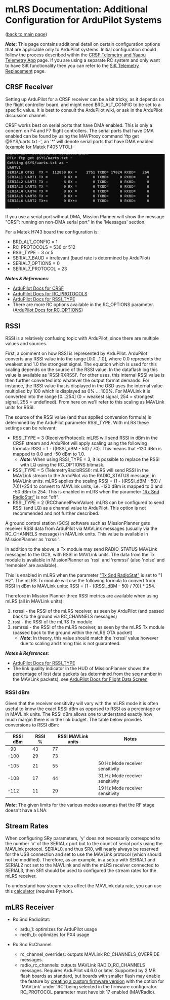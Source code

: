 # mLRS Documentation: Additional Configuration for ArduPilot Systems #

([back to main page](../README.md))

***Note***: This page contains additional detail on certain configuration options that are applicable only to ArduPilot systems. Initial configuration should follow the process described within the [CRSF Telemetry and Yaapu Telemetry App](CRSF.md) page. If you are using a separate RC system and only want to have SiK functionality then you can refer to the [SiK Telemetry Replacement](docs/SETUP_SIK.md) page.

## CRSF Receiver

Setting up ArduPilot for a CRSF receiver can be a bit tricky, as it depends on the flight controller board, and might need BRD_ALT_CONFIG to be set to a specific value. It is best to consult the ArduPilot wiki, or ask in the ArduPilot discussion channel.

CRSF works best on serial ports that have DMA enabled. This is only a concern on F4 and F7 flight controllers. The serial ports that have DMA enabled can be found by using the MAVProxy command 'ftp get @SYS/uarts.txt -', an '*' will denote serial ports that have DMA enabled (example for Matek F405 VTOL):

<img src="images/Serial_DMA.png">

If you use a serial port without DMA, Mission Planner will show the message "CRSF: running on non-DMA serial port" in the 'Messages' section.

For a Matek H743 board the configuration is:

- BRD_ALT_CONFIG = 1
- RC_PROTOCOLS = 536 or 512
- RSSI_TYPE = 3 or 5
- SERIAL7_BAUD = irrelevant (baud rate is determined by ArduPilot)
- SERIAL7_OPTIONS = 0
- SERIAL7_PROTOCOL = 23

***Notes & References***:
- [ArduPilot Docs for CRSF](https://ardupilot.org/copter/docs/common-tbs-rc.html)
- [ArduPilot Docs for RC_PROTOCOLS](https://ardupilot.org/plane/docs/parameters.html#rc-protocols-rc-protocols-enabled)
- [ArduPilot Docs for RSSI_TYPE](https://ardupilot.org/plane/docs/parameters.html#rssi-type-rssi-type)
- There are more RC options available in the RC_OPTIONS parameter. ([ArduPilot Docs for RC_OPTIONS](https://ardupilot.org/plane/docs/parameters.html#rc-options-rc-options))

## RSSI

RSSI is a relatively confusing topic with ArduPilot, since there are multiple values and sources.

First, a comment on how RSSI is represented by ArduPilot. ArduPilot converts any RSSI value into the range [0.0...1.0], where 0.0 represents the weakest and 1.0 the strongest signal. The equation which is used for this scaling depends on the source of the RSSI value. In the dataflash log this value is available as 'RSSI:RXRSSI'. For other uses, this internal RSSI value is then further converted into whatever the output format demands. For instance, the RSSI value that is displayed in the OSD uses the internal value multiplied by 100 which is displayed as 0% ... 100%. For MAVLink it is converted into the range [0...254] (0 = weakest signal, 254 = strongest signal, 255 = undefined). From here on we'll refer to this scaling as MAVLink units for RSSI.

The source of the RSSI value (and thus applied conversion formula) is determined by the ArduPilot parameter RSSI_TYPE. With mLRS these settings can be relevant:
- RSSI_TYPE = 3 (ReceiverProtocol): mLRS will send RSSI in dBm in the CRSF stream and ArduPilot will apply scaling using the following formula: RSSI = 1 - ((RSSI_dBM - 50) / 70). This means that -120 dBm is mapped to 0.0 and -50 dBm to 1.0.
    - ***Note***: When using RSSI_TYPE = 3, it is possible to replace the RSSI with LQ using the RC_OPTIONS bitmask.
- RSSI_TYPE = 5 (TelemetryRadioRSSI): mLRS will send RSSI in the MAVLink stream to the ArduPilot via the RADIO_STATUS message, in MAVLink units. mLRS applies the scaling RSSI = (1 - ((RSSI_dBM - 50) / 70))*254 to convert to MAVLink units, i.e. -120 dBm is mapped to 0 and -50 dBm to 254. This is enabled in mLRS when the parameter ["Rx Snd RadioStat"](https://github.com/olliw42/mLRS-docu/blob/master/docs/PARAMETERS.md#rx-snd-radiostat) is not "off". 
- RSSI_TYPE = 2 (RCChannelPwmValue): mLRS can be configured to send RSSI (and LQ) as a channel value to ArduPilot. This option is not recommended and not further described.

A ground control station (GCS) software such as MissionPlanner gets receiver RSSI data from ArduPilot via MAVLink messages (usually via the RC_CHANNELS message) in MAVLink units. This value is available in MissionPlanner as 'rxrssi'.

In addition to the above, a Tx module may send RADIO_STATUS MAVLink messages to the GCS, with RSSI in MAVLink units. The data from the Tx module is available in MissionPlanner as 'rssi' and 'remrssi' (also 'noise' and 'remnoise' are available).

This is enabled in mLRS when the parameter ["Tx Snd RadioStat"](https://github.com/olliw42/mLRS-docu/blob/master/docs/PARAMETERS.md#tx-snd-radiostat) is set to "1 Hz". The mLRS Tx module will use the following formula to convert from RSSI in dBm to MAVLink units: RSSI = (1 - ((RSSI_dBM - 50) / 70)) * 254.

Therefore in Mission Planner three RSSI metrics are available when using mLRS (all in MAVLink units):

1. rxrssi - the RSSI of the mLRS receiver, as seen by ArduPilot (and passed back to the ground via RC_CHANNELS messages)
2. rssi - the RSSI of the mLRS Tx module
3. remrssi - the RSSI of the mLRS receiver, as seen by the mLRS Tx module (passed back to the ground within the mLRS OTA packet)
    - ***Note***: In theory, this value should match the 'rxrssi' value however due to scaling and timing this is not guaranteed.

***Notes & References***:
- [ArduPilot Docs for RSSI_TYPE](https://ardupilot.org/plane/docs/parameters.html#rssi-type-rssi-type)
- The link quality indicator in the HUD of MissionPlanner shows the percentage of lost data packets (as determined from the seq number in the MAVLink packets), see [ArduPilot Docs for Flight Data Screen](https://ardupilot.org/planner/docs/mission-planner-ground-control-station.html)

### RSSI dBm

Given that the receiver sensitivity will vary with the mLRS mode it is often useful to know the exact RSSI dBm as opposed to RSSI as a percentage or in MAVLink units. The RSSI dBm allows one to understand exactly how much margin there is in the link budget. The table below provides conversions to RSSI dBm:

| RSSI dBm | RSSI % | RSSI MAVLink units | Notes            |
|----------|--------|--------------|------------------|
| -90       | 43     | 77           |                  |
| -100      | 29     | 73           |                  |
| -105      | 21     | 55           | 50 Hz Mode receiver sensitivity |
| -108      | 17     | 44           | 31 Hz Mode receiver sensitivity |
| -112      | 11     | 29           | 19 Hz Mode receiver sensitivity |

***Note***: The given limits for the various modes assumes that the RF stage doesn't have a LNA.

## Stream Rates

When configuring SRy parameters, 'y' does not necessarily correspond to the number 'x' of the SERIALx port but to the count of serial ports using the MAVLink protocol.  SERIAL0, and thus SR0, will nearly always be reserved for the USB connection and set to use the MAVLink protocol (which should not be modified). Therefore, as an example, in a setup with SERIAL1 and SERIAL2 not set to the MAVLink and with the mLRS receiver connected to SERIAL3, then SR1 should be used to configured the stream rates for the mLRS receiver.

To understand how stream rates affect the MAVLink data rate, you can use this [calculator](https://github.com/ArduPilot/pymavlink/blob/master/tools/mavtelemetry_datarates.py) (requires Python).

## mLRS Receiver

- Rx Snd RadioStat:
    - ardu_1: optimizes for ArduPilot usage
    - meth_b: optimizes for PX4 usage

- Rx Snd RcChannel:
    - rc_channel_overrides: outputs MAVLink RC_CHANNELS_OVERRIDE messages.
    - radio_rc_channels: outputs MAVLink RADIO_RC_CHANNELS messages. Requires ArduPilot v4.6.0 or later. Supported by 2 MB flash boards as standard, but boards with smaller flash may enable the feature by [creating a custom firmware version](https://custom.ardupilot.org/) with the option for 'MAVLink' under 'RC' being selected in the firmware configurator. RC_PROTOCOL parameter must have bit 17 enabled (MAVRadio).
